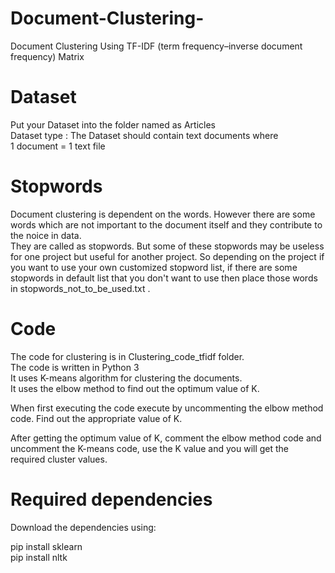 # Document-Clustering-
Document Clustering Using TF-IDF (term frequency–inverse document frequency) Matrix
# Dataset
Put your Dataset into the folder named as Articles   
Dataset type : The Dataset should contain text documents where        
1 document = 1 text file
# Stopwords
Document clustering is dependent on the words. However there are some words which are not important to the document itself and they contribute to the noice in data.         
They are called as stopwords. But some of these stopwords may be useless for one project but useful for another project. So depending on the project if you want to use your own customized stopword list, if there are some stopwords in default list that you don't want to use then place those words in stopwords_not_to_be_used.txt .
# Code
The code for clustering is in Clustering_code_tfidf folder.     
The code is written in Python 3      
It uses K-means algorithm for clustering the documents.      
It uses the elbow method to find out the optimum value of K.       

When first executing the code execute by uncommenting the elbow method code. Find out the appropriate value of K.     

After getting the optimum value of K, comment the elbow method code and uncomment the K-means code, use the K value and you will get the required cluster values.     

# Required dependencies
Download the dependencies using:

pip install sklearn        
pip install nltk

